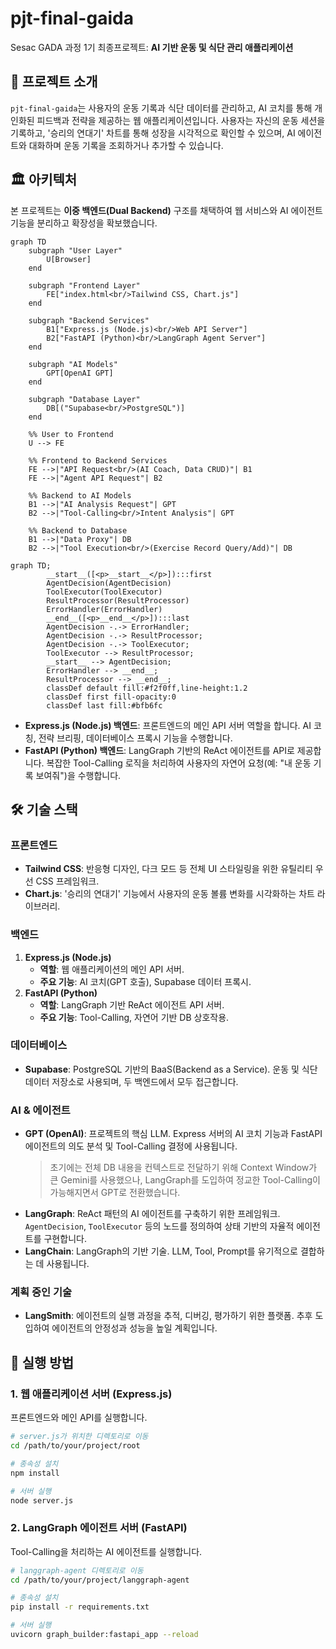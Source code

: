 # pjt-final-gaida

Sesac GADA 과정 1기 최종프로젝트: **AI 기반 운동 및 식단 관리 애플리케이션**

## 🚀 프로젝트 소개

`pjt-final-gaida`는 사용자의 운동 기록과 식단 데이터를 관리하고, AI 코치를 통해 개인화된 피드백과 전략을 제공하는 웹 애플리케이션입니다. 사용자는 자신의 운동 세션을 기록하고, '승리의 연대기' 차트를 통해 성장을 시각적으로 확인할 수 있으며, AI 에이전트와 대화하며 운동 기록을 조회하거나 추가할 수 있습니다.

## 🏛️ 아키텍처

본 프로젝트는 **이중 백엔드(Dual Backend)** 구조를 채택하여 웹 서비스와 AI 에이전트 기능을 분리하고 확장성을 확보했습니다.




```mermaid
graph TD
    subgraph "User Layer"
        U[Browser]
    end
    
    subgraph "Frontend Layer"
        FE["index.html<br/>Tailwind CSS, Chart.js"]
    end
    
    subgraph "Backend Services"
        B1["Express.js (Node.js)<br/>Web API Server"]
        B2["FastAPI (Python)<br/>LangGraph Agent Server"]
    end
    
    subgraph "AI Models"
        GPT[OpenAI GPT]
    end
    
    subgraph "Database Layer"
        DB[("Supabase<br/>PostgreSQL")]
    end
    
    %% User to Frontend
    U --> FE
    
    %% Frontend to Backend Services
    FE -->|"API Request<br/>(AI Coach, Data CRUD)"| B1
    FE -->|"Agent API Request"| B2
    
    %% Backend to AI Models
    B1 -->|"AI Analysis Request"| GPT
    B2 -->|"Tool-Calling<br/>Intent Analysis"| GPT
    
    %% Backend to Database
    B1 -->|"Data Proxy"| DB
    B2 -->|"Tool Execution<br/>(Exercise Record Query/Add)"| DB
```

```mermaid
graph TD;
        __start__([<p>__start__</p>]):::first
        AgentDecision(AgentDecision)
        ToolExecutor(ToolExecutor)
        ResultProcessor(ResultProcessor)
        ErrorHandler(ErrorHandler)
        __end__([<p>__end__</p>]):::last
        AgentDecision -.-> ErrorHandler;
        AgentDecision -.-> ResultProcessor;
        AgentDecision -.-> ToolExecutor;
        ToolExecutor --> ResultProcessor;
        __start__ --> AgentDecision;
        ErrorHandler --> __end__;
        ResultProcessor --> __end__;
        classDef default fill:#f2f0ff,line-height:1.2
        classDef first fill-opacity:0
        classDef last fill:#bfb6fc
```
-   **Express.js (Node.js) 백엔드**: 프론트엔드의 메인 API 서버 역할을 합니다. AI 코칭, 전략 브리핑, 데이터베이스 프록시 기능을 수행합니다.
-   **FastAPI (Python) 백엔드**: LangGraph 기반의 ReAct 에이전트를 API로 제공합니다. 복잡한 Tool-Calling 로직을 처리하여 사용자의 자연어 요청(예: "내 운동 기록 보여줘")을 수행합니다.

## 🛠️ 기술 스택

### 프론트엔드
*   **Tailwind CSS**: 반응형 디자인, 다크 모드 등 전체 UI 스타일링을 위한 유틸리티 우선 CSS 프레임워크.
*   **Chart.js**: '승리의 연대기' 기능에서 사용자의 운동 볼륨 변화를 시각화하는 차트 라이브러리.

### 백엔드
1.  **Express.js (Node.js)**
    *   **역할**: 웹 애플리케이션의 메인 API 서버.
    *   **주요 기능**: AI 코치(GPT 호출), Supabase 데이터 프록시.
2.  **FastAPI (Python)**
    *   **역할**: LangGraph 기반 ReAct 에이전트 API 서버.
    *   **주요 기능**: Tool-Calling, 자연어 기반 DB 상호작용.

### 데이터베이스
*   **Supabase**: PostgreSQL 기반의 BaaS(Backend as a Service). 운동 및 식단 데이터 저장소로 사용되며, 두 백엔드에서 모두 접근합니다.

### AI & 에이전트
*   **GPT (OpenAI)**: 프로젝트의 핵심 LLM. Express 서버의 AI 코치 기능과 FastAPI 에이전트의 의도 분석 및 Tool-Calling 결정에 사용됩니다.
    > 초기에는 전체 DB 내용을 컨텍스트로 전달하기 위해 Context Window가 큰 Gemini를 사용했으나, LangGraph를 도입하여 정교한 Tool-Calling이 가능해지면서 GPT로 전환했습니다.
*   **LangGraph**: ReAct 패턴의 AI 에이전트를 구축하기 위한 프레임워크. `AgentDecision`, `ToolExecutor` 등의 노드를 정의하여 상태 기반의 자율적 에이전트를 구현합니다.
*   **LangChain**: LangGraph의 기반 기술. LLM, Tool, Prompt를 유기적으로 결합하는 데 사용됩니다.

### 계획 중인 기술
*   **LangSmith**: 에이전트의 실행 과정을 추적, 디버깅, 평가하기 위한 플랫폼. 추후 도입하여 에이전트의 안정성과 성능을 높일 계획입니다.

## 🏁 실행 방법

### 1. 웹 애플리케이션 서버 (Express.js)

프론트엔드와 메인 API를 실행합니다.

```bash
# server.js가 위치한 디렉토리로 이동
cd /path/to/your/project/root

# 종속성 설치
npm install

# 서버 실행
node server.js
```

### 2. LangGraph 에이전트 서버 (FastAPI)

Tool-Calling을 처리하는 AI 에이전트를 실행합니다.

```bash
# langgraph-agent 디렉토리로 이동
cd /path/to/your/project/langgraph-agent

# 종속성 설치
pip install -r requirements.txt

# 서버 실행
uvicorn graph_builder:fastapi_app --reload
```
